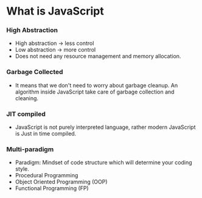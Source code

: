 # What is JavaScript

### High Abstraction

- High abstraction -> less control
- Low abstraction -> more control
- Does not need any resource management and memory allocation.

### Garbage Collected

- It means that we don't need to worry about garbage cleanup. An algorithm inside JavaScript take care of garbage collection and cleaning.

### JIT compiled

- JavaScript is not purely interpreted language, rather modern JavaScript is Just in time compiled.

### Multi-paradigm

- Paradigm: Mindset of code structure which will determine your coding style.
- Procedural Programming
- Object Oriented Programming (OOP)
- Functional Programming (FP)
